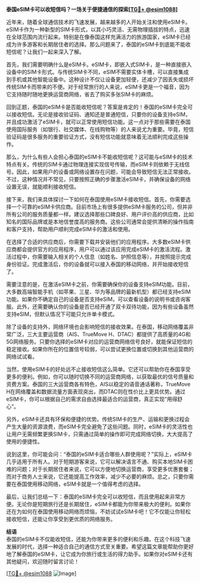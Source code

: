 **泰国eSIM卡可以收短信吗？一场关于便捷通信的探索[[TG💪+ @esim1088](https://t.me/s/esim1088)]**

近年来，随着全球通信技术的飞速发展，越来越多的人开始关注和使用eSIM卡。eSIM卡作为一种新型的SIM卡形式，以其小巧灵活、无需物理插拔的特点，迅速在全球范围内流行起来。特别是在像泰国这样充满活力的旅游国家，eSIM卡已经成为许多游客和长期居住者的选择。那么问题来了，泰国的eSIM卡到底能不能收短信呢？让我们一起来深入了解。

首先，我们需要明确什么是eSIM卡。eSIM卡，即嵌入式SIM卡，是一种直接嵌入设备中的SIM卡形式。与传统SIM卡不同，eSIM不需要实体卡槽，可以直接集成到手机或其他智能设备中。这种设计不仅让设备更加轻便，还减少了因丢失或损坏传统SIM卡而带来的不便。对于经常旅行的人来说，eSIM卡更是一个福音，因为它支持随时随地更换运营商网络，省去了购买多张SIM卡的麻烦。

回到正题，泰国的eSIM卡是否能收短信呢？答案是肯定的！泰国的eSIM卡完全可以接收短信。无论是接收验证码、通知还是普通短信，只要你的设备支持eSIM，并且成功激活了eSIM卡，就可以正常使用短信功能。这一点对于那些需要在泰国使用国际服务（如银行、社交媒体、在线购物等）的人来说尤为重要。毕竟，短信验证码是很多服务的重要验证方式，没有短信功能就意味着无法顺利完成这些操作。

那么，为什么有些人会担心泰国的eSIM卡不能收短信呢？这可能与eSIM卡的技术特点有关。传统的SIM卡通过物理连接实现信号传输，而eSIM卡则依赖于无线信号。因此，如果用户的设备或网络设置存在问题，可能会导致短信无法正常接收。不过，这种情况并不常见，只要按照正确的步骤激活eSIM卡，并确保设备的网络设置无误，就能顺利接收短信。

接下来，我们来具体探讨一下如何在泰国使用eSIM卡接收短信。首先，你需要选择一个可靠的eSIM卡供应商。目前市场上有很多提供eSIM卡服务的公司，但并非所有公司的服务质量都一样。建议选择那些口碑良好、用户评价高的供应商，比如知名的国际品牌或是本地信誉度高的服务商。这些公司通常会提供清晰的操作指南和客户支持，帮助用户顺利完成eSIM卡的激活和使用。

在选择了合适的供应商后，你需要下载并安装他们的应用程序。大多数eSIM卡供应商都会提供官方的应用程序，用户可以通过该应用完成eSIM卡的激活流程。激活过程中，你需要输入相关的个人信息（如姓名、护照信息等），并按照提示完成身份验证。完成激活后，你的设备就可以接入泰国的移动网络，并开始接收短信了。

需要注意的是，在激活eSIM卡之前，你需要确保你的设备支持eSIM功能。目前，大多数高端智能手机（如苹果、三星、华为等品牌的最新机型）都已经支持eSIM功能。如果你不确定自己的设备是否支持eSIM，可以查看设备的说明书或咨询客服。此外，还需要确认你的设备是否已经开通了双卡双待功能，因为有些设备虽然支持eSIM，但默认情况下可能只允许单卡模式。

除了设备的支持外，网络环境也会影响短信的接收效果。在泰国，移动网络覆盖非常广泛，三大主要运营商（AIS、TrueMove H、DTAC）都提供了高质量的4G和5G网络服务。只要你选择的eSIM卡对应的运营商网络信号良好，就能保证短信的稳定接收。如果你所在的位置信号较弱，可以尝试更换位置或切换到其他运营商的网络试试看。

当然，使用eSIM卡的好处远不止接收短信这么简单。它还可以帮助你在泰国享受更多的便利。例如，你可以随时切换不同的运营商网络，以获取最优的信号质量和资费方案。泰国的三大运营商各有特色，AIS以稳定的语音通话著称，TrueMove H在网络覆盖和数据流量方面表现突出，而DTAC则在性价比上更具优势。通过eSIM卡，你可以根据自己的需求自由选择最适合的运营商，真正实现“用得舒心”。

另外，eSIM卡还具有环保和便捷的优势。传统SIM卡的生产、运输和更换过程会产生大量的资源浪费，而eSIM卡完全避免了这些问题。同时，eSIM卡的灵活性也让用户无需频繁更换SIM卡，只需通过简单的操作即可完成网络切换，大大提高了使用的便捷性。

说到这里，你可能会问：“泰国的eSIM卡适合哪些人群使用呢？”实际上，eSIM卡几乎适用于所有人。对于短期游客来说，它可以解决语言不通、购买本地SIM卡困难的问题；对于长期居住者来说，它可以方便地切换运营商，享受更多优惠套餐；而对于商务人士来说，它还能提高工作效率，减少不必要的麻烦。总之，只要你需要在泰国使用移动网络，eSIM卡就是一个值得考虑的选择。

最后，让我们总结一下：泰国的eSIM卡完全可以收短信，而且使用起来非常方便。无论你是短期旅行还是长期居住，eSIM卡都能为你带来极大的便利。如果你还在为如何在泰国使用移动网络而烦恼，不妨试试eSIM卡吧！它不仅能让你轻松接收短信，还能让你享受到更优质的网络服务。

**结语**  
泰国的eSIM卡不仅能收短信，还能为你带来更多的便利和乐趣。在这个科技飞速发展的时代，选择一种适合自己的通信方式至关重要。希望这篇文章能帮助你更好地了解泰国的eSIM卡，让它成为你旅行或生活的得力助手。如果你对eSIM卡还有其他疑问，欢迎随时留言讨论！

[[TG💪+ @esim1088](https://t.me/s/esim1088) ![Image](https://i.postimg.cc/4NQfJmqS/Snipaste-2025-05-13-00-14-12.png)]